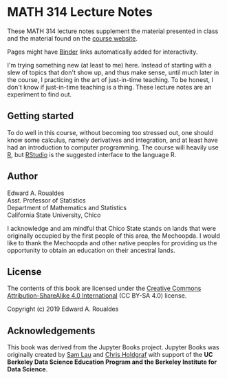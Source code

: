 # MATH 314 Lecture Notes

These MATH 314 lecture notes supplement the material presented in
class and the material found on the [course website](https://roualdes.us/teaching).

Pages might have [Binder](https://mybinder.org) links automatically
added for interactivity.

I'm trying something new (at least to me) here.  Instead of starting
with a slew of topics that don't show up, and thus make sense, until
much later in the course, I practicing in the art of just-in-time
teaching.  To be honest, I don't know if just-in-time teaching is a
thing.  These lecture notes are an experiment to find out.

## Getting started

To do well in this course, without becoming too stressed out, one
should know some calculus, namely derivatives and integration, and at
least have had an introduction to computer programming.  The course
will heavily use [R](https://cran.r-project.org/), but
[RStudio](https://www.rstudio.com/) is the suggested interface to the
language R.

## Author

Edward A. Roualdes  
Asst. Professor of Statistics  
Department of Mathematics and Statistics  
California State University, Chico  

I acknowledge and am mindful that Chico State stands on lands that were originally occupied by the first people of this area, the Mechoopda. I would like to thank the Mechoopda and other native peoples for providing us the opportunity to obtain an education on their ancestral lands.

## License

The contents of this book are licensed under the
[Creative Commons Attribution-ShareAlike 4.0 International](https://creativecommons.org/licenses/by-sa/4.0/) (CC BY-SA 4.0) license.

Copyright (c) 2019 Edward A. Roualdes


## Acknowledgements

This book was derived from the Jupyter Books project.  Jupyter Books
was originally created by [Sam Lau][sam] and [Chris Holdgraf][chris]
with support of the **UC Berkeley Data Science Education Program and
the Berkeley Institute for Data Science**.

[sam]: http://www.samlau.me/
[chris]: https://predictablynoisy.com
